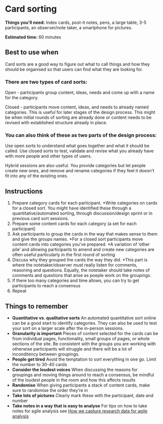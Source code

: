 # Card sorting

**Things you'll need:** Index cards, post-it notes, pens, a large table, 3-5
participants, an observer/note taker, a smartphone for pictures.

**Estimated time:** 60 minutes

## Best to use when

Card sorts are a good way to figure out what to call things and how they should
be organised so that users can find what they are looking for.

### There are two types of card sorts:

Open - participants group content, ideas, needs and come up with a name for the
category.

Closed - participants move content, ideas, and needs to already named
categories. This is useful for later stages of the design process. This might be
when initial rounds of sorting are already done or content needs to be revised
with established structure already in place.

### You can also think of these as two parts of the design process:

Use open sorts to understand what goes together and what it should be called.
Use closed sorts to test, validate and revise what you already have with more
people and other types of users.

Hybrid sessions are also useful. You provide categories but let people create
new ones, and remove and rename categories if they feel it doesn’t fit into any
of the existing ones.

## Instructions

1. Prepare category cards for each participant. \*Write categories on cards for
   a closed sort. You might have identified these through a
   quantitative/automated sorting, through discussion/design sprint or in
   previous card sort sessions.
1. Prepare some content cards for each category (a set for each participant)
1. Ask participants to group the cards in the way that makes sense to them and
   give the groups names. *For a closed sort participants move content cards
   into categories you’ve prepared. *A variation of ‘other pile’ and allowing
   participants to amend and create new categories are often useful particularly
   in the first round of sorting
1. Discuss why they grouped the cards the way they did. \*This part is where the
   notetaker/observer must really listen for comments, reasoning and questions.
   Equally, the notetaker should take notes of comments and questions that arise
   as poeple work on the groupings.
1. If there too many categories and time allows, you can try to get participants
   to reach a consensus
1. Repeat

## Things to remember

- **Quantitative vs. qualitative sorts** An automated quantitative sort online
  can be a good start to identify categories. They can also be used to test your
  sort on a larger scale after the in-person sessions.
- **Granularity is important** Pieces of content selected for the cards can be
  from individual pages, functionality, small groups of pages, or whole sections
  of the site. Be consistent with the groups you are working with otherwise
  participants will struggle and there will be a lot of inconditency between
  groupings.
- **People get tired** Avoid the temptation to sort everything in one go. Limit
  the number to 30-40 cards
- **Consider the loudest voices** When discussing the reasons for groupings and
  moving things around to reach a consensus, be mindful of the loudest people in
  the room and how this affects results
- **Randomise** When giving participants a stack of content cards, make sure to
  randomise the order they’re in
- **Take lots of pictures** Clearly mark these with the participant, date and
  number
- **Take notes in a way that is easy to analyse** For tips on how to take notes
  for agile analysis see
  [How we capture research data for agile analysis](https://www.dxw.com/2016/12/how-we-capture-research-data-for-agile-analysis)
